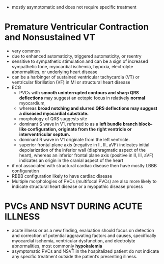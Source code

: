 - mostly asymptomatic and does not require specific treatment 
# Premature Ventricular Contraction and Nonsustained VT 
- very common 
- due to enhanced automaticity, triggered automaticity, or reentry 
- sensitive to sympathetic stimulation and can be a sign of increased sympathetic tone, myocardial ischemia, hypoxia, electrolyte abnormalities, or underlying heart disease 
- can be a harbinger of sustained ventricular tachycardia (VT) or ventricular fibrillation (VF) in MI or structural heart disease 
- ECG 
	- PVCs with **smooth uninterrupted contours and sharp QRS deflections** may suggest an ectopic focus in relatively **normal** myocardium, 
	- whereas **broad notching and slurred QRS deflections may suggest a diseased myocardial substrate.**
	- morphology of QRS suggests site 
	- dominant S wave in V1, referred to as a **left bundle branch block–like configuration, originate from the right ventricle or interventricular septum.**
	- dominant R wave in V1 originate from the left ventricle.
	- superior frontal plane axis (negative in II, III, aVF) indicates initial depolarization of the inferior wall (diaphragmatic aspect of the heart), whereas an inferior frontal plane axis (positive in II, III, aVF) indicates an origin in the cranial aspect of the heart 
- if not associated with structural cardiac disease then have mostly LBBB configuration 
- RBBB configuration likely to have cardiac disease 
- Multiple morphologies of PVCs (multifocal PVCs) are also more likely to indicate structural heart disease or a myopathic disease process
# PVCs AND NSVT DURING ACUTE ILLNESS 
- acute illness or as a new finding, evaluation should focus on detection and correction of potential aggravating factors and causes, specifically myocardial ischemia, ventricular dysfunction, and electrolyte abnormalities, most commonly **hypokalemia** 
- asymptomatic PVCs and NSVT in the hospitalized patient do not indicate any specific treatment outside the patient’s presenting illness.